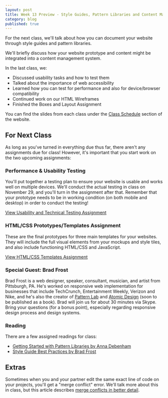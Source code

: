 ```yaml
---
layout: post
title: Week 13 Preview - Style Guides, Pattern Libraries and Content Management Systems
category: blog
published: true
---
```


For the next class, we'll talk about how you can document your website through style guides and pattern libraries.  

We'll briefly discuss how your website prototype and content might be integrated into a content management system.

In the last class, we:

* Discussed usability tasks and how to test them
* Talked about the importance of web accessibility
* Learned how you can test for performance and also for device/browser compatibility
* Continued work on our HTML Wireframes
* Finished the Boxes and Layout Assignment

You can find the slides from each class under the [Class Schedule](http://rwdkent.com/class/schedule/) section of the website.

## For Next Class

As long as you've turned in everything due thus far, there aren't any assignments due for class!  However, it's important that you start work on the two upcoming assignments:

### Performance & Usability Testing

You'll put together a testing plan to ensure your website is usable and works well on multiple devices.  We'll conduct the actual testing in class on November 29, and you'll turn in the assignment after that.  Remember that your prototype needs to be in working condition (on both mobile and desktop) in order to conduct the testing!

<a href="http://rwdkent.com/class/assignments/testing" class="button small">View Usability and Technical Testing Assignment</a>

### HTML/CSS Prototypes/Templates Assignment

These are the final prototypes for three main templates for your websites.  They will include the full visual elements from your mockups and style tiles, and also include functioning HTML/CSS and JavaScript.

<a href="http://rwdkent.com/class/assignments/templates/" class="button small">View HTML/CSS Templates Assignment</a>

### Special Guest: Brad Frost

Brad Frost is a web designer, speaker, consultant, musician, and artist from Pittsburgh, PA.  He's worked on responsive web implementation for businesses that include TechCrunch, Entertainment Weekly, Verizon and Nike, and he's also the creator of [Pattern Lab](http://patternlab.io) and [Atomic Design](http://atomicdesign.bradfrost.com) (soon to be published as a book).  Brad will join us for about 30 minutes via Skype.  Bring your questions (for a bonus point), especially regarding responsive design process and design systems.

### Reading

There are a few assigned readings for class:

* [Getting Started with Pattern Libraries by Anna Debenham](http://alistapart.com/blog/post/getting-started-with-pattern-libraries)
* [Style Guide Best Practices by Brad Frost](http://bradfrost.com/blog/post/style-guide-best-practices/)

## Extras

Sometimes when you and your partner edit the same exact line of code on your projects, you'll get a "merge conflict" error.  We'll talk more about this in class, but this article describes [merge conflicts in better detail](https://www.git-tower.com/learn/git/ebook/en/command-line/advanced-topics/merge-conflicts).
